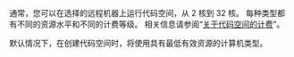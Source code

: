 通常，您可以在选择的远程机器上运行代码空间，从 2 核到 32 核。 每种类型都有不同的资源水平和不同的计费等级。 相关信息请参阅“[关于代码空间的计费](/github/developing-online-with-codespaces/about-billing-for-codespaces)”。

默认情况下，在创建代码空间时，将使用具有最低有效资源的计算机类型。 